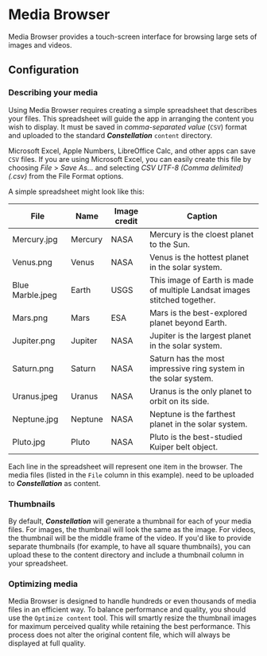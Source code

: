 # Media Browser
Media Browser provides a touch-screen interface for browsing large sets of images and videos.

## Configuration

### Describing your media
Using Media Browser requires creating a simple spreadsheet that describes your files. This spreadsheet will guide the app in arranging the content you wish to display. It must be saved in _comma-separated value_ (`CSV`) format and uploaded to the standard **_Constellation_** `content` directory. 

Microsoft Excel, Apple Numbers, LibreOffice Calc, and other apps can save `CSV` files. If you are using Microsoft Excel, you can easily create this file by choosing _File_ > _Save As..._ and selecting _CSV UTF-8 (Comma delimited) (.csv)_ from the File Format options.

A simple spreadsheet might look like this:

| File             | Name    | Image credit | Caption                                                                   |
|------------------|---------|--------------|---------------------------------------------------------------------------|
| Mercury.jpg      | Mercury | NASA         | Mercury is the cloest planet to the Sun.                                  |
| Venus.png        | Venus   | NASA         | Venus is the hottest planet in the solar system.                          |
| Blue Marble.jpeg | Earth   | USGS         | This image of Earth is made of multiple Landsat images stitched together. |
| Mars.png         | Mars    | ESA          | Mars is the best-explored planet beyond Earth.                            |
| Jupiter.png      | Jupiter | NASA         | Jupiter is the largest planet in the solar system.                        |
 | Saturn.png       | Saturn  | NASA         | Saturn has the most impressive ring system in the solar system.           |
| Uranus.jpeg      | Uranus  | NASA         | Uranus is the only planet to orbit on its side.                           |
| Neptune.jpg      | Neptune | NASA         | Neptune is the farthest planet in the solar system.                       |
 | Pluto.jpg        | Pluto   | NASA         | Pluto is the best-studied Kuiper belt object.                             |

Each line in the spreadsheet will represent one item in the browser. The media files (listed in the `File` column in this example). need to be uploaded to **_Constellation_** as content.

### Thumbnails
By default, **_Constellation_** will generate a thumbnail for each of your media files. For images, the thumbnail will look the same as the image. For videos, the thumbnail will be the middle frame of the video. If you'd like to provide separate thumbnails (for example, to have all square thumbnails), you can upload these to the content directory and include a thumbnail column in your spreadsheet.

### Optimizing media
Media Browser is designed to handle hundreds or even thousands of media files in an efficient way. To balance performance and quality, you should use the `Optimize content` tool. This will smartly resize the thumbnail images for maximum perceived quality while retaining the best performance. This process does not alter the original content file, which will always be displayed at full quality.